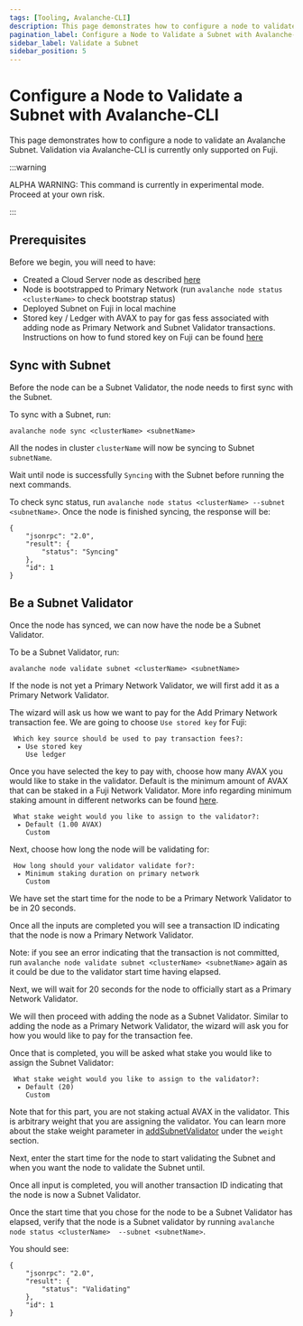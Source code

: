 ```yaml
---
tags: [Tooling, Avalanche-CLI]
description: This page demonstrates how to configure a node to validate an Avalanche Subnet. Validation via Avalanche-CLI is currently only supported on Fuji.
pagination_label: Configure a Node to Validate a Subnet with Avalanche-CLI 
sidebar_label: Validate a Subnet
sidebar_position: 5
---
```

# Configure a Node to Validate a Subnet with Avalanche-CLI 

This page demonstrates how to configure a node to validate an Avalanche Subnet. 
Validation via Avalanche-CLI is currently only supported on Fuji.

:::warning

ALPHA WARNING: This command is currently in experimental mode. Proceed at your own risk.

:::

## Prerequisites

Before we begin, you will need to have:

- Created a Cloud Server node as described [here](/docs/tooling/cli-guides/create-a-validator.md)
- Node is bootstrapped to Primary Network (run `avalanche node status <clusterName>` to check 
bootstrap status)
- Deployed Subnet on Fuji in local machine
- Stored key / Ledger with AVAX to pay for gas fess associated with adding node as Primary Network 
and Subnet Validator transactions. Instructions on how to fund stored key on Fuji can be found
[here](/build/subnet/deploy/fuji-testnet-subnet.md#funding-the-key)

## Sync with Subnet

Before the node can be a Subnet Validator, the node needs to first sync with the Subnet. 

To sync with a Subnet, run:

```shell
avalanche node sync <clusterName> <subnetName>
```

All the nodes in cluster `clusterName` will now be syncing to Subnet `subnetName`.

Wait until node is successfully `Syncing` with the Subnet before running the next commands. 

To check sync status, run `avalanche node status <clusterName> --subnet <subnetName>`. Once the 
node is finished syncing, the response will be:

```text
{
    "jsonrpc": "2.0",
    "result": {
        "status": "Syncing"
    },
    "id": 1
}
``` 

## Be a Subnet Validator

Once the node has synced, we can now have the node be a Subnet Validator.

To be a Subnet Validator, run:

```shell
avalanche node validate subnet <clusterName> <subnetName>
```

If the node is not yet a Primary Network Validator, we will first add it as a Primary Network 
Validator. 

The wizard will ask us how we want to pay for the Add Primary Network transaction fee. 
We are going to choose `Use stored key` for Fuji:

```text
 Which key source should be used to pay transaction fees?:
  ▸ Use stored key
    Use ledger
```

Once you have selected the key to pay with, choose how many AVAX you would like to stake in the 
validator. Default is the minimum amount of AVAX that can be staked in a Fuji Network Validator.
More info regarding minimum staking amount in different networks can be found [here](/nodes/validate/how-to-stake.md#fuji-testnet).

```text
 What stake weight would you like to assign to the validator?: 
  ▸ Default (1.00 AVAX)
    Custom
```

Next, choose how long the node will be validating for: 

```text
 How long should your validator validate for?: 
  ▸ Minimum staking duration on primary network
    Custom
```

We have set the start time for the node to be a Primary Network Validator to be in 20 seconds.

Once all the inputs are completed you will see a transaction ID indicating that the node is now
a Primary Network Validator.

Note: if you see an error indicating that the transaction is not committed, run 
`avalanche node validate subnet <clusterName> <subnetName>` again as it could be due to 
the validator start time having elapsed.

Next, we will wait for 20 seconds for the node to officially start as a Primary Network Validator. 

We will then proceed with adding the node as a Subnet Validator. Similar to adding the node as a 
Primary Network Validator, the wizard will ask you for how you would like to pay for the transaction
fee. 

Once that is completed, you will be asked what stake you would like to assign the Subnet Validator: 

```text
 What stake weight would you like to assign to the validator?: 
  ▸ Default (20)
    Custom
```

Note that for this part, you are not staking actual AVAX in the validator. This is arbitrary 
weight that you are assigning the validator. You can learn more about the stake weight parameter in
[addSubnetValidator](/reference/avalanchego/p-chain/api.md#platformaddsubnetvalidator) under the
`weight` section.

Next, enter the start time for the node to start validating the Subnet and when you want the node 
to validate the Subnet until. 

Once all input is completed, you will another transaction ID indicating that the node is now a 
Subnet Validator. 

Once the start time that you chose for the node to be a Subnet Validator has elapsed, verify that 
the node is a Subnet validator by running `avalanche node status <clusterName> 
--subnet <subnetName>`. 

You should see:

```text
{
    "jsonrpc": "2.0",
    "result": {
        "status": "Validating"
    },
    "id": 1
}
``` 
